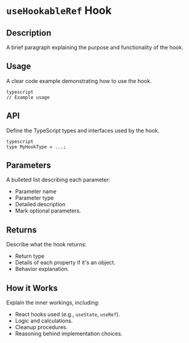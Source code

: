 # `useHookableRef` Hook

## Description

A brief paragraph explaining the purpose and functionality of the hook.

## Usage

A clear code example demonstrating how to use the hook.
```
typescript
// Example usage

```
## API

Define the TypeScript types and interfaces used by the hook.
```
typescript
type MyHookType = ...;

```
## Parameters

A bulleted list describing each parameter:

*   Parameter name
*   Parameter type
*   Detailed description
*   Mark optional parameters.

## Returns

Describe what the hook returns:

*   Return type
*   Details of each property if it's an object.
*   Behavior explanation.

## How it Works

Explain the inner workings, including:

*   React hooks used (e.g., `useState`, `useRef`).
*   Logic and calculations.
*   Cleanup procedures.
*   Reasoning behind implementation choices.
